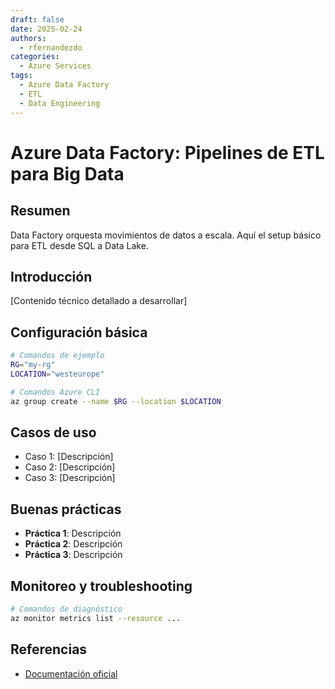 ```yaml
---
draft: false
date: 2025-02-24
authors:
  - rfernandezdo
categories:
  - Azure Services
tags:
  - Azure Data Factory
  - ETL
  - Data Engineering
---
```


# Azure Data Factory: Pipelines de ETL para Big Data

## Resumen

Data Factory orquesta movimientos de datos a escala. Aquí el setup básico para ETL desde SQL a Data Lake.

## Introducción

[Contenido técnico detallado a desarrollar]

## Configuración básica

```bash
# Comandos de ejemplo
RG="my-rg"
LOCATION="westeurope"

# Comandos Azure CLI
az group create --name $RG --location $LOCATION
```

## Casos de uso

- Caso 1: [Descripción]
- Caso 2: [Descripción]  
- Caso 3: [Descripción]

## Buenas prácticas

- **Práctica 1**: Descripción
- **Práctica 2**: Descripción
- **Práctica 3**: Descripción

## Monitoreo y troubleshooting

```bash
# Comandos de diagnóstico
az monitor metrics list --resource ...
```

## Referencias

- [Documentación oficial](https://learn.microsoft.com/en-us/azure/)

